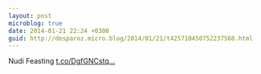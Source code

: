 ```yaml
---
layout: post
microblog: true
date: 2014-01-21 22:24 +0300
guid: http://desparoz.micro.blog/2014/01/21/t425710450752237568.html
---
```

Nudi Feasting [t.co/DgfGNCstq...](http://t.co/DgfGNCstqA)
